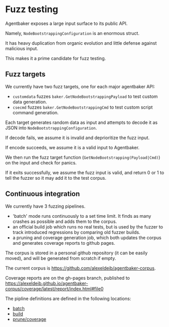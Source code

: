 # Fuzz testing

Agentbaker exposes a large input surface to its public API.

Namely, `NodeBootstrappingConfiguration` is an enormous struct. 

It has heavy duplication from organic evolution and little defense against malicious input.

This makes it a prime candidate for fuzz testing.

## Fuzz targets

We currently have two fuzz targets, one for each major agentbaker API:
- `customdata` fuzzes `baker.GetNodeBootstrappingPayload` to test custom data generation.
- `csecmd` fuzzes `baker.GetNodeBootstrappingCmd` to test custom script command generation.

Each target generates random data as input and attempts to decode it as JSON into `NodeBootstrappingConfiguration`.

If decode fails, we assume it is invalid and deprioritize the fuzz input.

If encode succeeds, we assume it is a valid input to Agentbaker.

We then run the fuzz target function (`GetNodeBootstrapping(Payload|Cmd)`) on the input and check for panics.

If it exits successfully, we assume the fuzz input is valid, and return 0 or 1 to tell the fuzzer so it may add it to the test corpus.

## Continuous integration

We currently have 3 fuzzing pipelines.

- 'batch' mode runs continuously to a set time limit. It finds as many crashes as possible and adds them to the corpus.
- an official build job which runs no real tests, but is used by the fuzzer to track introduced regressions by comparing old fuzzer builds.
- a pruning and coverage generation job, which both updates the corpus and generates coverage reports to github pages.

The corpus is stored in a personal github repository (it can be easily moved), and will be generated from scratch if empty.

The current corpus is https://github.com/alexeldeib/agentbaker-corpus.

Coverage reports are on the gh-pages branch, published to https://alexeldeib.github.io/agentbaker-corpus/coverage/latest/report/index.html#file0

The pipline definitions are defined in the following locations:
- [batch](../.github/workflows/cflite_batch.yaml)
- [build](../.github/workflows/cflite_build.yaml)
- [prune/coverage](../.github/workflows/cflite_cron.yaml)
